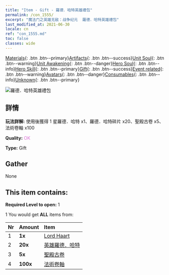 ```yaml
---
title: "Item - Gift - 羅德．哈特英雄禮包"
permalink: /con_1555/
excerpt: "魔法门之英雄无敌：战争纪元  羅德．哈特英雄禮包"
last_modified_at: 2021-06-30
locale: cn
ref: "con_1555.md"
toc: false
classes: wide
---
```

 [Materials](/ItemsCN/){: .btn .btn--primary}[Artifacts](/ItemsCN/Artifacts/){: .btn .btn--success}[Unit Soul](/ItemsCN/UnitSoul/){: .btn .btn--warning}[Unit Awakening](/ItemsCN/UnitAwakening/){: .btn .btn--danger}[Hero Soul](/ItemsCN/HeroSoul/){: .btn .btn--info}[Hero Skill](/ItemsCN/HeroSkill/){: .btn .btn--primary}[Gift](/ItemsCN/Gift/){: .btn .btn--success}[Event related](/ItemsCN/Events/){: .btn .btn--warning}[Avatars](/ItemsCN/Avatars/){: .btn .btn--danger}[Consumables](/ItemsCN/Consumables/){: .btn .btn--info}[Unknown](/ItemsCN/Unknown/){: .btn .btn--primary}

 ![羅德．哈特英雄禮包](/images/t/i_907167.png)

## 詳情
 **玩法詳解:** 使用後獲得 1 星羅德．哈特  x1、羅德．哈特碎片  x20、聖殿古卷  x5、法術卷軸  x100

 **Quality:** <span style="color: #DA70D6">OK</span>

 **Type:** Gift

## Gather

  None

## This item contains:

 **Required Level to open:** 1

 1 You would get **ALL** items  from:

  | Nr | Amount |     Item    |
  |:---|:-------|:------------|
  | 1 |  **1x** | [Lord Haart](/heroes/羅德．哈特/) |  | 
  | 2 |  **20x** | [英雄羅德．哈特](/cn/Items/her_370/) |  | 
  | 3 |  **5x** | [聖殿古卷](/cn/Items/con_697/) |  | 
  | 4 |  **100x** | [法術卷軸](/cn/Items/con_694/) |  | 
